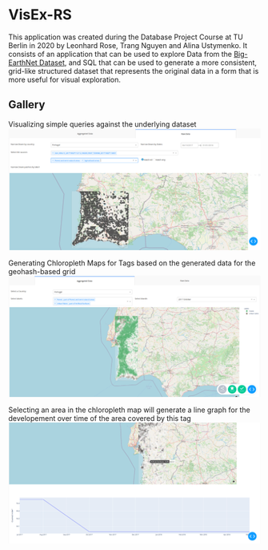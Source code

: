 # VisEx-RS

This application was created during the Database Project Course at TU Berlin in 2020 by Leonhard Rose, Trang Nguyen and Alina Ustymenko.
It consists of an application that can be used to explore Data from the [Big-EarthNet Dataset](http://bigearth.net/), and SQL that can be used to generate a more consistent, grid-like structured dataset that represents the original data in a form that is more useful for visual exploration.

## Gallery

Visualizing simple queries against the underlying dataset
![RawData](images/RawExample.png)

Generating Chloropleth Maps for Tags based on the generated data for the geohash-based grid
![AggregatedChloropleth](images/ForestVsUrbanFabric.png)

Selecting an area in the chloropleth map will generate a line graph for the developement over time of the area covered by this tag
![Line Graphs](images/GraphSelected.png)

